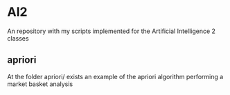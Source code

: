 # AI2
An repository with my scripts implemented for the Artificial Intelligence 2 classes

## apriori 

At the folder apriori/ exists an example of the apriori algorithm performing a market basket analysis